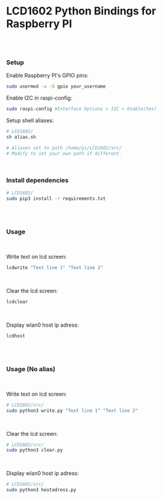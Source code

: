 # LCD1602 Python Bindings for Raspberry PI


<br/><br/>

### Setup
Enable Raspberry PI's GPIO pins:
```sh
sudo usermod -a -G gpio your_username
```
Enable I2C in raspi-config:

```sh
sudo raspi-config #Interface Options > I2C > Enable(Yes)
```

Setup shell aliases: <br/>
```sh
# LCD1602/
sh alias.sh

# Aliases set to path /home/pi/LCD1602/src/
# Modify to set your own path if different.
```



<br/>

### Install dependencies

```sh
# LCD1602/
sudo pip3 install -r requirements.txt
```

<br/><br/>

### Usage

<br/>

Write text on lcd screen:

```sh
lcdwrite "Text line 1" "Text line 2"
```

<br/>

Clear the lcd screen:

```sh
lcdclear
```

<br/>

Display wlan0 host ip adress:
```sh
lcdhost
```

<br/><br/>

### Usage (No alias)

<br/>

Write text on lcd screen:

```sh
# LCD1602/src/
sudo python3 write.py "Text line 1" "Text line 2"
```

<br/>

Clear the lcd screen:

```sh
# LCD1602/src/
sudo python3 clear.py
```

<br/>

Display wlan0 host ip adress:
```sh
# LCD1602/src/
sudo python3 hostadress.py
```

<br/><br/>
